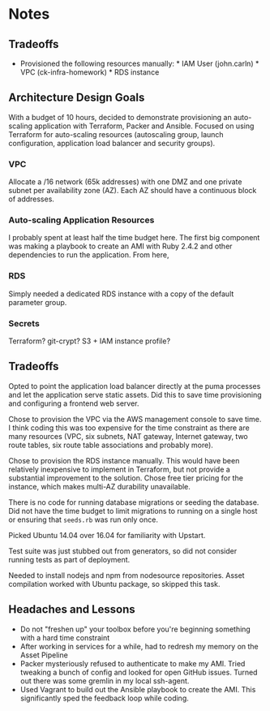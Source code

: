 # Notes

## Tradeoffs

* Provisioned the following resources manually:
		* IAM User (john.carln)
		* VPC (ck-infra-homework)
		* RDS instance


## Architecture Design Goals

With a budget of 10 hours, decided to demonstrate provisioning an auto-scaling application with Terraform, Packer and Ansible. Focused on using Terraform for auto-scaling resources (autoscaling group, launch configuration, application load balancer and security groups).

### VPC

Allocate a /16 network (65k addresses) with one DMZ and one private subnet per availability zone (AZ). Each AZ should have a continuous block of addresses.

### Auto-scaling Application Resources

I probably spent at least half the time budget here. The first big component was making a playbook to create an AMI with Ruby 2.4.2 and other dependencies to run the application. From here, 

### RDS

Simply needed a dedicated RDS instance with a copy of the default parameter group.


### Secrets

Terraform? git-crypt? S3 + IAM instance profile?

## Tradeoffs

Opted to point the application load balancer directly at the puma processes and let the application serve static assets. Did this to save time provisioning and configuring a frontend web server.

Chose to provision the VPC via the AWS management console to save time. I think coding this was too expensive for the time constraint as there are many resources (VPC, six subnets, NAT gateway, Internet gateway, two route tables, six route table associations and probably more).

Chose to provision the RDS instance manually. This would have been relatively inexpensive to implement in Terraform, but not provide a substantial improvement to the solution. Chose free tier pricing for the instance, which makes multi-AZ durability unavailable.

There is no code for running database migrations or seeding the database. Did not have the time budget to limit migrations to running on a single host or ensuring that `seeds.rb` was run only once.

Picked Ubuntu 14.04 over 16.04 for familiarity with Upstart.

Test suite was just stubbed out from generators, so did not consider running tests as part of deployment.

Needed to install nodejs and npm from nodesource repositories. Asset compilation worked with Ubuntu package, so skipped this task.

## Headaches and Lessons

* Do not "freshen up" your toolbox before you're beginning something with a hard time constraint
* After working in services for a while, had to redresh my memory on the Asset Pipeline
* Packer mysteriously refused to authenticate to make my AMI. Tried tweaking a bunch of config and looked for open GitHub issues. Turned out there was some gremlin in my local ssh-agent.
* Used Vagrant to build out the Ansible playbook to create the AMI. This significantly sped the feedback loop while coding.
